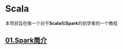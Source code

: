 # Scala
本项目旨在做一个对于**Scala**和**Spark**的初学者的一个教程
## [01.Spark简介](https://github.com/HDZ12/Scala/blob/main/note/01.Spark%E7%AE%80%E4%BB%8B.md)
